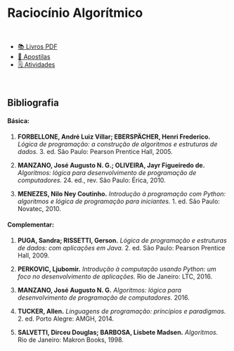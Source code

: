 # Raciocínio Algorítmico

<br>

- [📚 Livros PDF](link)
- [📕 Apostilas](link)
- [🗒️ Atividades](link)

<br>

## Bibliografia

#### Básica:

1. **FORBELLONE, André Luiz Villar; EBERSPÄCHER, Henri Frederico.** *Lógica de programação: a construção de algoritmos e estruturas de dados.* 3. ed. São Paulo: Pearson Prentice Hall, 2005.

2. **MANZANO, José Augusto N. G.; OLIVEIRA, Jayr Figueiredo de.** *Algoritmos: lógica para desenvolvimento de programação de computadores.* 24. ed., rev. São Paulo: Érica, 2010.

3. **MENEZES, Nilo Ney Coutinho.** *Introdução à programação com Python: algoritmos e lógica de programação para iniciantes.* 1. ed. São Paulo: Novatec, 2010.

#### Complementar:

1. **PUGA, Sandra; RISSETTI, Gerson.** *Lógica de programação e estruturas de dados: com aplicações em Java.* 2. ed. São Paulo: Pearson Prentice Hall, 2009.

2. **PERKOVIC, Ljubomir.** *Introdução à computação usando Python: um foco no desenvolvimento de aplicações.* Rio de Janeiro: LTC, 2016.

3. **MANZANO, José Augusto N. G.** *Algoritmos: lógica para desenvolvimento de programação de computadores.* 2016.

4. **TUCKER, Allen.** *Linguagens de programação: princípios e paradigmas.* 2. ed. Porto Alegre: AMGH, 2014.

5. **SALVETTI, Dirceu Douglas; BARBOSA, Lisbete Madsen.** *Algoritmos.* Rio de Janeiro: Makron Books, 1998.
